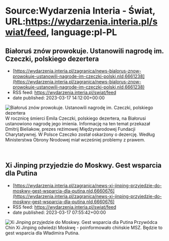 # Source:Wydarzenia Interia - Świat, URL:https://wydarzenia.interia.pl/swiat/feed, language:pl-PL

## Białoruś znów prowokuje. Ustanowili nagrodę im. Czeczki, polskiego dezertera
 - [https://wydarzenia.interia.pl/zagranica/news-bialorus-znow-prowokuje-ustanowili-nagrode-im-czeczki-polski,nId,6661238](https://wydarzenia.interia.pl/zagranica/news-bialorus-znow-prowokuje-ustanowili-nagrode-im-czeczki-polski,nId,6661238)
 - RSS feed: https://wydarzenia.interia.pl/swiat/feed
 - date published: 2023-03-17 14:12:00+00:00

<p><a href="https://wydarzenia.interia.pl/zagranica/news-bialorus-znow-prowokuje-ustanowili-nagrode-im-czeczki-polski,nId,6661238"><img align="left" alt="Białoruś znów prowokuje. Ustanowili nagrodę im. Czeczki, polskiego dezertera" src="https://i.iplsc.com/bialorus-znow-prowokuje-ustanowili-nagrode-im-czeczki-polski/000GWK6MWQYL61M2-C321.jpg" /></a>W rocznicę śmierci Emila Czeczki, polskiego dezertera, na Białorusi ustanowiono nagrodę jego imienia. Informację na ten temat przekazał Dmitrij Bieliakow, prezes reżimowej Międzynarodowej Fundacji Charytatywnej. W Polsce Czeczko został oskarżony o dezercję. Według Ministerstwa Obrony Nrodowej miał wcześniej problemy z prawem.</p><br clear="all" />

## Xi Jinping przyjedzie do Moskwy. Gest wsparcia dla Putina
 - [https://wydarzenia.interia.pl/zagranica/news-xi-jinping-przyjedzie-do-moskwy-gest-wsparcia-dla-putina,nId,6660676](https://wydarzenia.interia.pl/zagranica/news-xi-jinping-przyjedzie-do-moskwy-gest-wsparcia-dla-putina,nId,6660676)
 - RSS feed: https://wydarzenia.interia.pl/swiat/feed
 - date published: 2023-03-17 07:55:42+00:00

<p><a href="https://wydarzenia.interia.pl/zagranica/news-xi-jinping-przyjedzie-do-moskwy-gest-wsparcia-dla-putina,nId,6660676"><img align="left" alt="Xi Jinping przyjedzie do Moskwy. Gest wsparcia dla Putina" src="https://i.iplsc.com/xi-jinping-przyjedzie-do-moskwy-gest-wsparcia-dla-putina/000EH8EXJ9QYL5X8-C321.jpg" /></a>Przywódca Chin Xi Jinping odwiedzi Moskwę - poinformowało chińskie MSZ. Będzie to gest wsparcia dla Władimira Putina. </p><br clear="all" />

